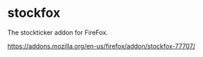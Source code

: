 # stockfox 
The stockticker addon for FireFox.

https://addons.mozilla.org/en-us/firefox/addon/stockfox-77707/

